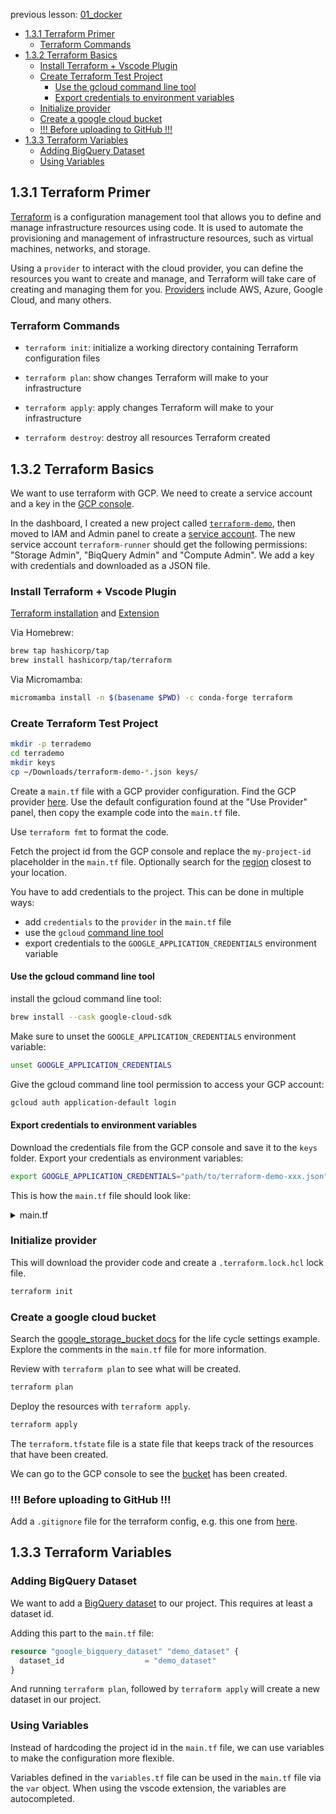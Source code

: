 
previous lesson: [01_docker](../01_docker/README.md) 

- [1.3.1 Terraform Primer](#131-terraform-primer)
  - [Terraform Commands](#terraform-commands)
- [1.3.2 Terraform Basics](#132-terraform-basics)
  - [Install Terraform + Vscode Plugin](#install-terraform--vscode-plugin)
  - [Create Terraform Test Project](#create-terraform-test-project)
    - [Use the gcloud command line tool](#use-the-gcloud-command-line-tool)
    - [Export credentials to environment variables](#export-credentials-to-environment-variables)
  - [Initialize provider](#initialize-provider)
  - [Create a google cloud bucket](#create-a-google-cloud-bucket)
  - [!!! Before uploading to GitHub !!!](#-before-uploading-to-github-)
- [1.3.3 Terraform Variables](#133-terraform-variables)
  - [Adding BigQuery Dataset](#adding-bigquery-dataset)
  - [Using Variables](#using-variables)



## 1.3.1 Terraform Primer

[Terraform](https://www.terraform.io) is a configuration management tool that allows you to define and manage infrastructure resources using code. It is used to automate the provisioning and management of infrastructure resources, such as virtual machines, networks, and storage.

Using a `provider` to interact with the cloud provider, you can define the resources you want to create and manage, and Terraform will take care of creating and managing them for you. [Providers](https://registry.terraform.io/browse/providers) include AWS, Azure, Google Cloud, and many others.

### Terraform Commands

- `terraform init`: initialize a working directory containing Terraform configuration files

- `terraform plan`: show changes Terraform will make to your infrastructure

- `terraform apply`: apply changes Terraform will make to your infrastructure

- `terraform destroy`: destroy all resources Terraform created

## 1.3.2 Terraform Basics

We want to use terraform with GCP. We need to create a service account and a key in the [GCP console](https://console.cloud.google.com/welcome?hl=de&inv=1&invt=AboC4Q&project=gen-lang-client-0996108631).

In the dashboard, I created a new project called [`terraform-demo`](https://console.cloud.google.com/welcome?inv=1&invt=AboC4Q&project=terraform-demo-449210), then moved to IAM and Admin panel to create a [service account](https://console.cloud.google.com/iam-admin/serviceaccounts?inv=1&invt=AboC4Q&project=terraform-demo-449210). The new service account `terraform-runner` should get the following permissions: "Storage Admin", "BiqQuery Admin" and "Compute Admin". We add a key with credentials and downloaded as a JSON file.

### Install Terraform + Vscode Plugin

[Terraform installation](https://developer.hashicorp.com/terraform/install) and [Extension](https://marketplace.visualstudio.com/items?itemName=hashicorp.terraform)

Via Homebrew:
```bash
brew tap hashicorp/tap
brew install hashicorp/tap/terraform
```

Via Micromamba:
```bash
micromamba install -n $(basename $PWD) -c conda-forge terraform
```

### Create Terraform Test Project

```bash
mkdir -p terrademo
cd terrademo
mkdir keys 
cp ~/Downloads/terraform-demo-*.json keys/
```

Create a `main.tf` file with a GCP provider configuration. Find the GCP provider [here](https://registry.terraform.io/providers/hashicorp/google/latest/docs).
Use the default configuration found at the "Use Provider" panel, then copy the example code into the `main.tf` file.

Use `terraform fmt` to format the code.

Fetch the project id from the GCP console and replace the `my-project-id` placeholder in the `main.tf` file. Optionally search for the [region](https://cloud.google.com/about/locations) closest to your location.

You have to add credentials to the project. This can be done in multiple ways:
- add `credentials` to the `provider` in the `main.tf` file
- use the `gcloud` [command line tool](https://cloud.google.com/cli?hl=de) 
- export credentials to the `GOOGLE_APPLICATION_CREDENTIALS` environment variable



#### Use the gcloud command line tool

install the gcloud command line tool:

```bash
brew install --cask google-cloud-sdk
```

Make sure to unset the `GOOGLE_APPLICATION_CREDENTIALS` environment variable:

```bash
unset GOOGLE_APPLICATION_CREDENTIALS  
```

Give the gcloud command line tool permission to access your GCP account:

```bash
gcloud auth application-default login
```


#### Export credentials to environment variables

Download the credentials file from the GCP console and save it to the `keys` folder. Export your credentials as environment variables:

```bash 
export GOOGLE_APPLICATION_CREDENTIALS="path/to/terraform-demo-xxx.json"
```

This is how the `main.tf` file should look like:

<details>
<summary>main.tf</summary>

```terraform
terraform {
  required_providers {
    google = {
      source  = "hashicorp/google"
      version = "6.18.0"
    }
  }
}

# https://registry.terraform.io/providers/hashicorp/google/latest/docs
provider "google" {
  project = "terraform-demo-449214"
  region  = "europe-west10"
}

resource "google_storage_bucket" "demo-bucket" {
  ## bucket name has to be unique across all google cloud storage
  ## usually bucket name is in the format of <project_id>-<bucket_name>
  name = "terraform-demo-449214-terra-bucket"
  ## adjust if you want to use a different location
  location      = "EU"
  force_destroy = true

  ## delete bucket after 3 days
  lifecycle_rule {
    condition {
      ## Minimum age of an object in days
      age = 3
    }
    action {
      type = "Delete"
    }
  }

  ## automatically abort multipart uploads that are incomplete after x days
  lifecycle_rule {
    condition {
      age = 1
    }
    action {
      type = "AbortIncompleteMultipartUpload"
    }
  }
}
```
</details>

### Initialize provider

This will download the provider code and create a `.terraform.lock.hcl` lock file.

```bash
terraform init
```

### Create a google cloud bucket

Search the [google_storage_bucket docs](https://registry.terraform.io/providers/hashicorp/google/5.0.0/docs/resources/storage_bucket.html) for the life cycle settings example. Explore the comments in the `main.tf` file for more information.

Review with `terraform plan` to see what will be created.

```bash
terraform plan
```


Deploy the resources with `terraform apply`.

```bash
terraform apply
```

The `terraform.tfstate` file is a state file that keeps track of the resources that have been created. 

We can go to the GCP console to see the [bucket](https://console.cloud.google.com/storage/browser?inv=1&invt=AboD4g&project=terraform-demo-449214&pageState=("StorageBucketsTable":("f":"%255B%255D","s":%5B("i":"name","s":"0")%5D,"r":30))) has been created.



### !!! Before uploading to GitHub !!!

Add a `.gitignore` file for the terraform config, e.g. this one from [here](https://github.com/github/gitignore/blob/main/Terraform.gitignore).



## 1.3.3 Terraform Variables

### Adding BigQuery Dataset

We want to add a [BigQuery dataset](https://registry.terraform.io/providers/hashicorp/google/latest/docs/resources/bigquery_dataset) to our project. This requires at least a dataset id.

Adding this part to the `main.tf` file:

```terraform
resource "google_bigquery_dataset" "demo_dataset" {
  dataset_id                  = "demo_dataset"
}
```

And running `terraform plan`, followed by `terraform apply` will create a new dataset in our project.

### Using Variables

Instead of hardcoding the project id in the `main.tf` file, we can use variables to make the configuration more flexible.

Variables defined in the `variables.tf` file can be used in the `main.tf` file via the `var` object. When using the vscode extension, the variables are autocompleted. 